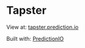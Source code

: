 # Tapster

View at: [tapster.prediction.io](http://tapster.prediction.io)

Built with: [PredictionIO](http://prediction.io)
